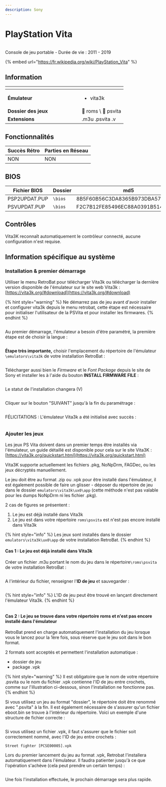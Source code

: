 ```yaml
---
description: Sony
---
```


# PlayStation Vita

<div align="left">

<figure><img src="https://i.imgur.com/as0rgjr.png" alt=""><figcaption></figcaption></figure>

</div>

Console de jeu portable - Durée de vie : 2011 - 2019

{% embed url="https://fr.wikipedia.org/wiki/PlayStation_Vita" %}

## Information

<table data-header-hidden><thead><tr><th width="224"></th><th></th></tr></thead><tbody><tr><td><strong>Émulateur</strong></td><td><ul><li>vita3k</li></ul></td></tr><tr><td><strong>Dossier des jeux</strong></td><td><span data-gb-custom-inline data-tag="emoji" data-code="1f4c2">📂</span> roms \ <span data-gb-custom-inline data-tag="emoji" data-code="1f4c2">📂</span> psvita</td></tr><tr><td><strong>Extensions</strong></td><td>.m3u .psvita .v</td></tr></tbody></table>

## Fonctionnalités

| Succès Rétro | Parties en Réseau |
| ------------ | ----------------- |
| NON          | NON               |

## BIOS

<table><thead><tr><th width="193">Fichier BIOS</th><th width="142.03610108303252">Dossier</th><th>md5</th></tr></thead><tbody><tr><td>PSP2UPDAT.PUP</td><td><code>\bios</code></td><td>8B5F60B56C3DA8365B973DBA570C53A5</td></tr><tr><td>PSVUPDAT.PUP</td><td><code>\bios</code></td><td>F2C7B12FE85496EC88A0391B514D6E3B</td></tr></tbody></table>

## Contrôles

Vita3K reconnaît automatiquement le contrôleur connecté, aucune configuration n'est requise.

## Information spécifique au système

### Installation & premier démarrage

Utiliser le menu RetroBat pour télécharger Vita3k ou télécharger la dernière version disponible de l'émulateur sur le site web Vita3k : [https://vita3k.org/#download](https://vita3k.org/#download)

{% hint style="warning" %}
Ne démarrez pas de jeu avant d'avoir installer et configurer vita3k depuis le menu retrobat, cette étape est nécessaire pour initialiser l'utilisateur de la PSVita et pour installer les firmwares.
{% endhint %}

<div align="left">

<figure><img src="https://i.imgur.com/k9c9vpN.png" alt=""><figcaption></figcaption></figure>

</div>

Au premier démarrage, l'émulateur a besoin d'être paramétré, la première étape est de choisir la langue :

<div align="left">

<figure><img src="https://i.imgur.com/8MeZjaA.png" alt=""><figcaption></figcaption></figure>

</div>

**Étape très importante,** choisir l'emplacement du répertoire de l'émulateur `\emulators\vita3k` de votre installation RetroBat :

<div align="left">

<figure><img src="https://i.imgur.com/JJeCuLc.png" alt=""><figcaption></figcaption></figure>

</div>

Télécharger aussi bien le _Firmware_ et le _Font Package_ depuis le site de Sony et installer les à l'aide du bouton **INSTALL FIRMWARE FILE** :

<div align="left">

<figure><img src="https://i.imgur.com/7kfwreX.png" alt=""><figcaption></figcaption></figure>

</div>

Le statut de l'installation changera (V)

<div align="left">

<figure><img src="https://i.imgur.com/JmQbJpH.png" alt=""><figcaption></figcaption></figure>

</div>

Cliquer sur le bouton "SUIVANT" jusqu'à la fin du paramétrage :

<div align="left">

<figure><img src="https://i.imgur.com/SS4fC7b.png" alt=""><figcaption></figcaption></figure>

</div>

FÉLICITATIONS : L'émulateur Vita3k a été initialisé avec succès :

<div align="left">

<figure><img src="https://i.imgur.com/y9Abjp5.png" alt=""><figcaption></figcaption></figure>

</div>

### Ajouter les jeux

Les jeux PS Vita doivent dans un premier temps être installés via l'émulateur, un guide détaillé est disponible pour cela sur le site Vita3K : [https://vita3k.org/quickstart.html](https://vita3k.org/quickstart.html)

Vita3K supporte actuellement les fichiers .pkg, NoNpDrm, FAGDec, ou les jeux décryptés manuellement.&#x20;

Le jeu doit être au format .zip ou .vpk pour être installé dans l'émulateur, il est également possible de faire un glisser - déposer du répertoire de jeu dans le dossier `emulators\vita3k\ux0\app` (cette méthode n'est pas valable pour les dumps NoNpDrm ni les fichier .pkg).

2 cas de figures se présentent :

1. Le jeu est déjà installé dans Vita3k
2. Le jeu est dans votre répertoire `roms\psvita` est n'est pas encore installé dans Vita3k

{% hint style="info" %}
Les jeux sont installés dans le dossier `emulators\vita3k\ux0\app` de votre installation RetroBat.
{% endhint %}

#### Cas 1 : Le jeu est déjà installé dans Vita3k

Créer un fichier .m3u portant le nom du jeu dans le répertoire`\roms\psvita` de votre installation RetroBat :

<div align="left">

<figure><img src="https://i.imgur.com/tfILs19.png" alt=""><figcaption></figcaption></figure>

</div>

A l'intérieur du fichier, renseigner l'**ID de jeu** et sauvegarder :

<div align="left">

<figure><img src="https://i.imgur.com/Fs8a98E.png" alt=""><figcaption></figcaption></figure>

</div>

{% hint style="info" %}
L'ID de jeu peut être trouvé en lançant directement l'émulateur Vita3k.
{% endhint %}

<figure><img src="https://i.imgur.com/XFt1Iop.png" alt=""><figcaption></figcaption></figure>

#### Cas 2 : Le jeu se trouve dans votre répertoire roms et n'est pas encore installé dans l'émulateur

RetroBat prend en charge automatiquement l'installation du jeu lorsque vous le lancez pour la 1ère fois, sous réserve que le jeu soit dans le bon format.

2 formats sont acceptés et permettent l'installation automatique :

* dossier de jeu
* package .vpk

{% hint style="warning" %}
Il est obligatoire que le nom de votre répertoire .psvita ou le nom du fichier .vpk contienne l'ID de jeu entre crochets, comme sur l'illustration ci-dessous, sinon l'installation ne fonctionne pas.
{% endhint %}

Si vous utilisez un jeu au format "dossier", le répertoire doit être renommé avec ".psvita" à la fin. Il est également nécessaire de s'assurer qu'un fichier eboot.bin se trouve à l'intérieur du répertoire. Voici un exemple d'une structure de fichier correcte :

<div align="left">

<figure><img src="https://i.imgur.com/Anjm21x.png" alt=""><figcaption></figcaption></figure>

</div>

Si vous utilisez un fichier .vpk, il faut s'assurer que le fichier soit correctement nommé, avec l'ID de jeu entre crochets :

```
Street fighter [PCSE00005].vpk
```

Lors du premier lancement du jeu au format .vpk, Retrobat l'installera automatiquement dans l'émulateur. Il faudra patienter jusqu'à ce que l'opération s'achève (cela peut prendre un certain temps) :

<div align="left">

<figure><img src="https://i.imgur.com/bYSh81f.png" alt=""><figcaption></figcaption></figure>

</div>

Une fois l'installation effectuée, le prochain démarrage sera plus rapide.
